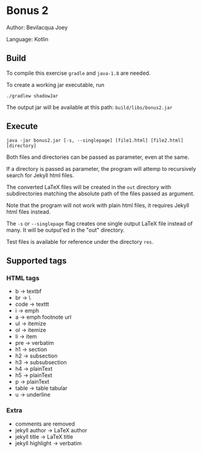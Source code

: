 # Bonus 2

Author: Bevilacqua Joey

Language: Kotlin

## Build

To compile this exercise `gradle` and `java-1.8` are needed.

To create a working jar executable, run

```
./gradlew shadowJar
```

The output jar will be available at this path: `build/libs/bonus2.jar`

## Execute

```
java -jar bonus2.jar [-s, --singlepage] [file1.html] [file2.html] [directory]
```

Both files and directories can be passed as parameter, even at the same.

If a directory is passed as parameter, the program will attemp to 
recursively search for Jekyll html files.

The converted LaTeX files will be created in the `out` directory with
subdirectories matching the absolute path of the files passed as argument.

Note that the program will not work with plain html files,
it requires Jekyll html files instead.

The `-s` or `--singlepage` flag creates one single output LaTeX file
instead of many. It will be output'ed in the "out" directory.

Test files is available for reference under the directory `res`.

## Supported tags

### HTML tags

* b -> textbf
* br -> \\
* code -> texttt
* i -> emph
* a ->  emph footnote url
* ul -> itemize
* ol -> itemize
* li -> item
* pre -> verbatim
* h1 -> section
* h2 -> subsection
* h3 -> subsubsection
* h4 -> plainText
* h5 -> plainText
* p -> plainText
* table -> table tabular
* u -> underline

### Extra

* comments are removed
* jekyll author -> LaTeX author
* jekyll title -> LaTeX title
* jekyll highlight -> verbatim

